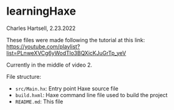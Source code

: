 # learningHaxe
Charles Hartsell, 2.23.2022

These files were made following the tutorial at this link:
https://youtube.com/playlist?list=PLnweXVCg6yWodTlo3BQXicKJuGrTp_yeV

Currently in the middle of video 2.

File structure:

 * `src/Main.hx`: Entry point Haxe source file
 * `build.hxml`: Haxe command line file used to build the project
 * `README.md`: This file
